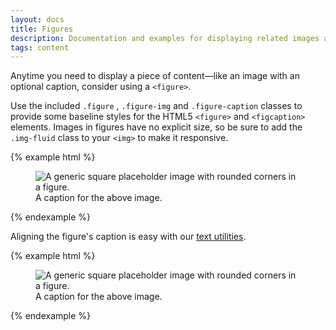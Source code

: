 ```yaml
---
layout: docs
title: Figures
description: Documentation and examples for displaying related images and text with the figure component in Athena.
tags: content
---
```


Anytime you need to display a piece of content—like an image with an optional caption, consider using a `<figure>`.

Use the included `.figure` , `.figure-img` and `.figure-caption` classes to provide some baseline styles for the HTML5 `<figure>` and `<figcaption>` elements. Images in figures have no explicit size, so be sure to add the `.img-fluid` class to your `<img>` to make it responsive.

{% example html %}
<figure class="figure">
  <img data-src="holder.js/400x300" class="figure-img img-fluid rounded" alt="A generic square placeholder image with rounded corners in a figure.">
  <figcaption class="figure-caption">A caption for the above image.</figcaption>
</figure>
{% endexample %}

Aligning the figure's caption is easy with our [text utilities](/utilities/typography/#text-alignment).

{% example html %}
<figure class="figure">
  <img data-src="holder.js/400x300" class="figure-img img-fluid rounded" alt="A generic square placeholder image with rounded corners in a figure.">
  <figcaption class="figure-caption text-right">A caption for the above image.</figcaption>
</figure>
{% endexample %}
